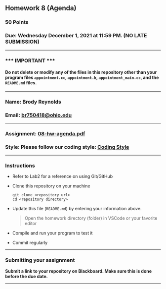 ## Homework 8 (Agenda)

### 50 Points

### Due: Wednesday December 1, 2021 at 11:59 PM. (NO LATE SUBMISSION)

---
### *** IMPORTANT ***
#### Do not delete or modify any of the files in this repository other than your program files `appointment.cc`, `appointment.h`, `appointment_main.cc`,  and the `README.md` files.

---

### Name: Brody Reynolds

### Email: br750418@ohio.edu

---

### Assignment: [08-hw-agenda.pdf](08-hw-agenda.pdf)

### Style: Please follow our coding style: [Coding Style](https://github.com/nasseef/cs2400/blob/master/docs/coding-style.md)

---

### Instructions

- Refer to Lab2 for a reference on using Git/GitHub
- Clone this repository on your machine

    ```console
    git clone <repository url>
    cd <repository directory>
    ```

- Update this file (`README.md`) by entering your information above.

    > Open the homework directory (folder) in VSCode or your favorite editor

- Compile and run your program to test it

- Commit regularly

---

### Submitting your assignment

**Submit a link to your repository on Blackboard. Make sure this is done before the due date.**

---
